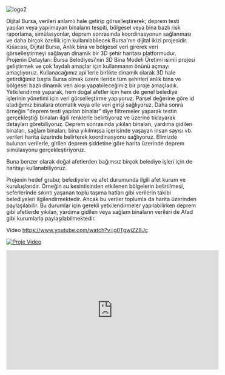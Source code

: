 
![logo2](https://github.com/tahaerel/Deprem_Hackathon/assets/63150746/5864572a-e66c-4b7f-ba21-994f59ee6c87)


Dijital Bursa, verileri anlamlı hale getirip görselleştirerek; deprem testi yapılan veya yapılmayan binaların tespiti, bölgesel veya bina bazlı risk raporlama, simülasyonlar, deprem sonrasında koordinasyonun sağlanması ve daha birçok özellik için kullanılabilecek Bursa'nın dijital ikizi projesidir.
Kısacası, Dijital Bursa, Anlık bina ve bölgesel veri girerek veri görselleştirmeyi sağlayan dinamik bir 3D şehir haritası platformudur. 
Projenin Detayları:
Bursa Belediyesi'nin 3D Bina Modeli Üretimi isimli projesi geliştirmek ve çok faydalı amaçlar için kullanmanın önünü açmayı amaçlıyoruz. Kullanacağımız api’lerle birlikte dinamik olarak 3D hale getirdiğimiz başta Bursa olmak üzere ileride tüm şehirleri anlık bina ve bölgesel bazlı dinamik veri akışı yapabileceğimiz bir proje amaçladık. Yetkilendirme yaparak, hem doğal afetler için hem de genel belediye işlerinin yönetimi için veri görselleştirme yapıyoruz. Parsel değerine göre id atadığımız binalara otomatik veya elle veri girişi sağlıyoruz. Daha sonra örneğin "deprem testi yapılan binalar" diye filtremeler yaparak testin gerçekleştiği binaları ilgili renklerle belirtiyoruz ve üzerine tıklayarak detayları görebiliyoruz. Deprem sonrasında yıkılan binaları, yardıma gidilen binaları, sağlam binaları, bina yıkılmışsa içerisinde yaşayan insan sayısı vb. verileri harita üzerinde belirterek koordinasyonu sağlıyoruz.
Elimizde bulunan verilerle, girilen deprem şiddetine göre harita üzerinde deprem simülasyonu gerçekleştiriyoruz.

Buna benzer olarak doğal afetlerden bağımsız birçok belediye işleri için de haritayı kullanabiliyoruz.


Projenin hedef grubu; belediyeler ve afet durumunda ilgili afet kurum ve kuruluşlarıdır. Örneğin su kesintisinden etkilenen bölgelerin belirtilmesi, seferlerinde sıkıntı yaşanan toplu taşıma hatları gibi verilerin takibi belediyeleri ilgilendirmektedir. Ancak bu veriler toplumla da harita üzerinden paylaşılabilir. Bu durumlar için gerekli yetkilendirmeler yapılabilirken deprem gibi afetlerde yıkılan, yardıma gidilen veya sağlam binaların verileri de Afad gibi kurumlarla paylaşılabilmektedir. 

Video
https://www.youtube.com/watch?v=g0TgwjZZ8Jc

[![Proje Video](https://img.youtube.com/vi/g0TgwjZZ8Jc/0.jpg)](https://www.youtube.com/watch?v=g0TgwjZZ8Jc)



<iframe width="560" height="315" src="https://www.youtube.com/embed/g0TgwjZZ8Jc" title="YouTube video player" frameborder="0" allow="accelerometer; autoplay; clipboard-write; encrypted-media; gyroscope; picture-in-picture; web-share" allowfullscreen></iframe>

